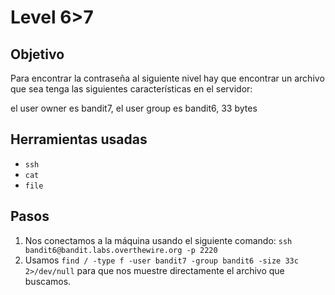 # Level 6>7

## Objetivo

Para encontrar la contraseña al siguiente nivel hay que encontrar un archivo que sea tenga las siguientes características en el servidor:

el user owner es bandit7, el user group es bandit6, 33 bytes

## Herramientas usadas

* `ssh`
* `cat`
* `file`

## Pasos

1. Nos conectamos a la máquina usando el siguiente comando: `ssh bandit6@bandit.labs.overthewire.org -p 2220`
2. Usamos `find / -type f -user bandit7 -group bandit6 -size 33c 2>/dev/null` para que nos muestre directamente el archivo que buscamos.
